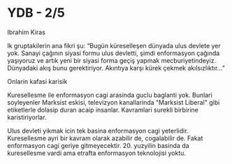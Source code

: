 # YDB - 2/5

Ibrahim Kiras

lk gruptakilerin ana fikri şu: “Bugün küreselleşen dünyada ulus devlete yer yok. Sanayi çağının siyasi formu ulus devletti, şimdi enformasyon çağında yaşıyoruz ve artık yeni bir siyasi forma geçiş yapmak mecburiyetindeyiz. Dünyadaki akış bunu gerektiriyor. Akıntıya karşı kürek çekmek akılsızlıktır...”

Onlarin kafasi karisik

Kuresellesme ile enformasyon cagi arasinda guclu baglanti yok. Bunlari soyleyenler Marksist eskisi, televizyon kanallarinda "Marksist Liberal" gibi etiketlerle dolasip duran acaip insanlar. Kavramlari surekli birbirine karistiriyorlar.

Ulus devleti yikmak icin tek basina enformasyon cagi yeterlidir. Kuresellesme ayri bir kavram olarak azabilir de, cogalabilir de. Fakat enformasyon cagi geriye gitmeyecektir. 20. yuzyilin basinda da kuresellesme vardi ama etrafta enformasyon teknolojisi yoktu.
